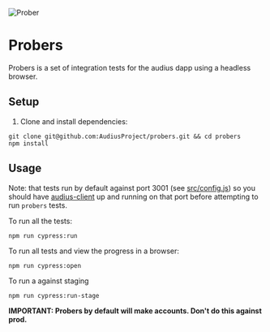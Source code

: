![Prober](https://user-images.githubusercontent.com/2731362/61009053-44363a00-a326-11e9-8bde-c16901b9932b.png "Prober")

# Probers

Probers is a set of integration tests for the audius dapp using a headless browser.

## Setup
1. Clone and install dependencies:
```
git clone git@github.com:AudiusProject/probers.git && cd probers
npm install
```

## Usage
Note: that tests run by default against port 3001 (see [src/config.js](src/config.js)) so you should have [audius-client](https://github.com/AudiusProject/audius-client) up and running on that port before attempting to run `probers` tests.

To run all the tests:
```
npm run cypress:run
```

To run all tests and view the progress in a browser:
```
npm run cypress:open
```


To run a against staging
```
npm run cypress:run-stage
```

**IMPORTANT: Probers by default will make accounts. Don't do this against prod.**
